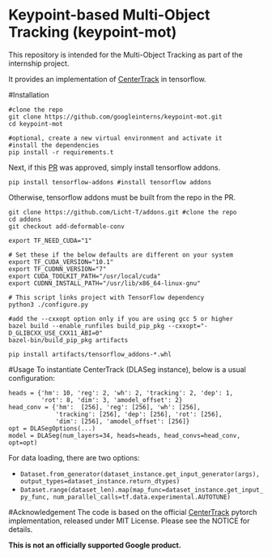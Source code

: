# Keypoint-based Multi-Object Tracking (keypoint-mot)

This repository is intended for the Multi-Object Tracking as part of the internship project.

It provides an implementation of [CenterTrack](https://arxiv.org/pdf/2004.01177.pdf) in tensorflow.

#Installation
```
#clone the repo
git clone https://github.com/googleinterns/keypoint-mot.git
cd keypoint-mot

#optional, create a new virtual environment and activate it
#install the dependencies
pip install -r requirements.t
```

Next, if this [PR](https://github.com/tensorflow/addons/pull/2196) was approved, simply install tensorflow addons.

`pip install tensorflow-addons #install tensorflow addons`

Otherwise, tensorflow addons must be built from the repo in the PR.

```
git clone https://github.com/Licht-T/addons.git #clone the repo
cd addons
git checkout add-deformable-conv

export TF_NEED_CUDA="1"

# Set these if the below defaults are different on your system
export TF_CUDA_VERSION="10.1"
export TF_CUDNN_VERSION="7"
export CUDA_TOOLKIT_PATH="/usr/local/cuda"
export CUDNN_INSTALL_PATH="/usr/lib/x86_64-linux-gnu"

# This script links project with TensorFlow dependency
python3 ./configure.py

#add the --cxxopt option only if you are using gcc 5 or higher
bazel build --enable_runfiles build_pip_pkg --cxxopt="-D_GLIBCXX_USE_CXX11_ABI=0"
bazel-bin/build_pip_pkg artifacts

pip install artifacts/tensorflow_addons-*.whl
```

#Usage
To instantiate CenterTrack (DLASeg instance), below is a usual configuration:
```
heads = {'hm': 10, 'reg': 2, 'wh': 2, 'tracking': 2, 'dep': 1,
         'rot': 8, 'dim': 3, 'amodel_offset': 2}
head_conv = {'hm':  [256], 'reg': [256], 'wh': [256],
             'tracking': [256], 'dep': [256], 'rot': [256],
             'dim': [256], 'amodel_offset': [256]}
opt = DLASegOptions(...)
model = DLASeg(num_layers=34, heads=heads, head_convs=head_conv, opt=opt)
```

For data loading, there are two options:
- `Dataset.from_generator(dataset_instance.get_input_generator(args), output_types=dataset_instance.return_dtypes)`
- `Dataset.range(dataset_len).map(map_func=dataset_instance.get_input_py_func, num_parallel_calls=tf.data.experimental.AUTOTUNE)`

#Acknowledgement
The code is based on the official [CenterTrack](https://github.com/xingyizhou/CenterTrack) pytorch implementation,
released under MIT License. Please see the NOTICE for details.

**This is not an officially supported Google product.**
